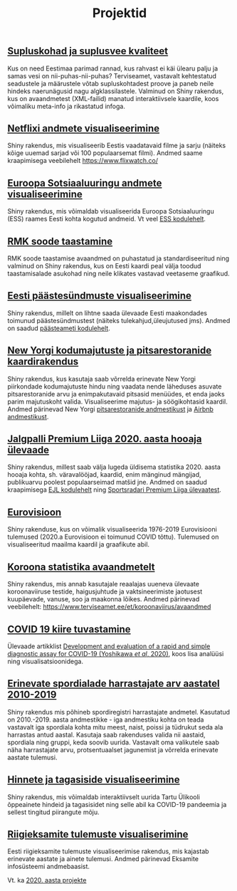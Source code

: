 ﻿---
layout: page
title: Projektid
---

<!--Siia riputatakse üles projektid pärast nende laekumisi.

Projekti juhend on leitav [siit](../projekt_juhend/).
<br><br>-->

## [Supluskohad ja suplusvee kvaliteet](https://rkursus.shinyapps.io/statvis2021_supluskohad/)
Kus on need Eestimaa parimad rannad, kus rahvast ei käi ülearu palju ja samas vesi on nii-puhas-nii-puhas? Terviseamet, vastavalt kehtestatud seadustele ja määrustele võtab supluskohtadest proove ja paneb neile hindeks naerunägusid nagu algklassilastele. Valminud on Shiny rakendus, kus on avaandmetest (XML-failid) manatud interaktiivsele kaardile, koos võimaliku meta-info ja rikastatud infoga.


## [Netflixi andmete visualiseerimine](https://rkursus.shinyapps.io/statvis2021_netflix/)
Shiny rakendus, mis visualiseerib Eestis vaadatavaid filme ja sarju (näiteks kõige uuemad sarjad või 100 populaarsemat filmi). Andmed saame kraapimisega veebilehelt https://www.flixwatch.co/

## [Euroopa Sotsiaaluuringu andmete visualiseerimine](https://rkursus.shinyapps.io/statvis2021_ess/)
Shiny rakendus, mis võimaldab visualiseerida Euroopa Sotsiaaluuringu (ESS) raames Eesti kohta kogutud andmeid. Vt veel [ESS kodulehelt](http://www.europeansocialsurvey.org/).


## [RMK soode taastamine](https://rkursus.shinyapps.io/statvis2021_rmk/)
RMK soode taastamise avaandmed on puhastatud ja standardiseeritud ning valminud on Shiny rakendus, kus on Eesti kaardi peal välja toodud taastamisalade asukohad ning neile klikates vastavad veetaseme graafikud.


## [Eesti päästesündmuste visualiseerimine](https://rkursus.shinyapps.io/statvis2021_paasteamet/)
Shiny rakendus, millelt on lihtne saada ülevaade Eesti maakondades toimunud päästesündmustest (näiteks tulekahjud,üleujutused jms). Andmed on saadud [päästeameti kodulehelt](https://www.rescue.ee/et/paeaestesuendmuste-statistika).


## [New Yorgi kodumajutuste ja pitsarestoranide kaardirakendus](https://statprojekt.shinyapps.io/PROJEKT/)
Shiny rakendus, kus kasutaja saab võrrelda erinevate New Yorgi piirkondade kodumajutuste hindu ning vaadata nende läheduses asuvate pitsarestoranide arvu ja enimpakutavaid pitsasid menüüdes, et enda jaoks parim majutuskoht valida. Visualiseerime majutus- ja söögikohtasid kaardil. Andmed pärinevad New Yorgi [pitsarestoranide andmestikust](https://www.kaggle.com/datafiniti/pizza-restaurants-and-the-pizza-they-sell?select=Datafiniti_Pizza_Restaurants_and_the_Pizza_They_Sell_May19.csv) ja [Airbnb andmestikust](https://www.kaggle.com/dgomonov/new-york-city-airbnb-open-data).


## [Jalgpalli Premium Liiga 2020. aasta hooaja ülevaade](https://2pauku.shinyapps.io/projekt/)
Shiny rakendus, millest saab välja lugeda üldisema statistika 2020. aasta hooaja kohta, sh. väravalööjad, kaardid, enim mänginud mängijad, publikuarvu poolest populaarseimad matšid jne. Andmed on saadud kraapimisega [EJL kodulehelt](https://jalgpall.ee/voistlused/52/liigad/calendar?season=2020) ning [Sportsradari Premium Liiga ülevaatest](https://s5.sir.sportradar.com/sportradar/et/1/season/75133/standings).


## [Eurovisioon](https://rkursus.shinyapps.io/statvis2021_eurovisioon/)
Shiny rakenduse, kus on võimalik visualiseerida 1976-2019 Eurovisiooni tulemused (2020.a Eurovisioon ei toimunud COVID tõttu). Tulemused on visualiseeritud maailma kaardil ja graafikute abil.


## [Koroona statistika avaandmetelt](https://rkursus.shinyapps.io/statvis2021_koroona/)
Shiny rakendus, mis annab kasutajale reaalajas uueneva ülevaate koroonaviiruse testide, haigusjuhtude ja vaktsineerimiste jaotusest kuupäevade, vanuse, soo ja maakonna lõikes. Andmed pärinevad veebilehelt: https://www.terviseamet.ee/et/koroonaviirus/avaandmed


## [COVID 19 kiire tuvastamine](http://htmlpreview.github.io/?https://github.com/andmeteadus/2021/blob/master/projektid/covid19_kiire_tuvastamine.html)
Ülevaade artikklist [Development and evaluation of a rapid and simple diagnostic assay for COVID-19 (Yoshikawa _et al_, 2020)](https://journals.plos.org/plosntds/article?id=10.1371/journal.pntd.0008855), koos lisa analüüsi ning visualisatsioonidega.


## [Erinevate spordialade harrastajate arv aastatel 2010-2019](https://rkursus.shinyapps.io/statvis2021_sportimine/)
Shiny rakendus mis põhineb spordiregistri harrastajate andmetel. Kasutatud on 2010.-2019. aasta andmestikke - iga andmestiku kohta on teada vastavalt iga spordiala kohta mitu meest, naist, poissi ja tüdrukut seda ala harrastas antud aastal. Kasutaja saab rakenduses valida nii aastaid, spordiala ning gruppi, keda soovib uurida. Vastavalt oma valikutele saab näha harrastajate arvu, protsentuaalset jagunemist ja võrrelda erinevate aastate tulemusi. 


## [Hinnete ja tagasiside visualiseerimine](https://rkursus.shinyapps.io/statvis2021_ty_covid19_moju/)
Shiny rakendus, mis võimaldab interaktiivselt uurida Tartu Ülikooli õppeainete hindeid ja tagasisidet ning selle abil ka COVID-19 pandeemia ja sellest tingitud piirangute mõju.

## [Riigieksamite tulemuste visualiserimine](https://meritkangro.shinyapps.io/RE_app/)
Eesti riigieksamite tulemuste visualiseerimise rakendus, mis kajastab erinevate aastate ja ainete tulemusi. Andmed pärinevad Eksamite infosüsteemi andmebaasist.

<!--## [Erakondade rahastus]()
Rakendus, mis võimaldav analüüsida erakondadele tehtud annetusi ja kulutusi. Muuhulgas uurida näiteks, kui tugevalt on valimistulemus ja valimiskampaaniaks tehtud kulutused korreleeritud. Andmete allikas: [Erakondade Rahastamise Järelvalve Komisjon](http://www.erjk.ee) ja  [Vabariigi Valimiskomisjon](http://www.vvk.ee).-->

Vt. ka [2020. aasta projekte](https://andmeteadus.github.io/2020/projektid/)

<!--
{% for post in site.posts %}
## [ {{ post.title }} ](..{{ post.url }})
  {{ post.content | strip_html | truncatewords:30}}
  [ (loe edasi) ](..{{ post.url }})
  <br><br>
  
{% endfor %}
-->
